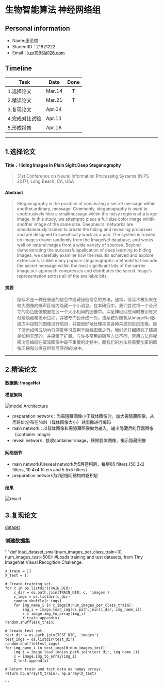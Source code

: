 # 生物智能算法 神经网络组

## Personal information
- Name:康至煊
- StudentID：21821222
- Email：kzx1995@126.com

## Timeline
  Task | Date | Done
  ------- | ------- | :-------:
  1.选择论文 | Mar.14 | T
  2.精读论文 | Mar.21 | T
  3.复现论文 | Apr.04 |
  4.完成对比试验 | Apr.11 | 
  5.形成报告 | Apr.18 |
*****
## 1.选择论文
#### Title：Hiding Images in Plain Sight:Deep Steganography
> 31st Conference on Neural Information Processing Systems (NIPS 2017), Long Beach, CA, USA
#### Abstract
> Steganography is the practice of concealing a secret message within another,ordinary, message. Commonly, steganography is used to unobtrusively hide a smallmessage within the noisy regions of a larger image. In this study, we attemptto place a full size color image within another image of the same size. Deepneural networks are simultaneously trained to create the hiding and revealing processes and are designed to specifically work as a pair. The system is trained on images drawn randomly from the ImageNet database, and works well on naturalimages from a wide variety of sources. Beyond demonstrating the successfulapplication of deep learning to hiding images, we carefully examine how the resultis achieved and explore extensions. Unlike many popular steganographic methodsthat encode the secret message within the least significant bits of the carrier image,our approach compresses and distributes the secret image’s representation across all of the available bits.
#### 摘要
> 隐写术是一种在普通的信息中隐藏秘密信息的方法。通常，隐写术被用来在较大图像的噪声区域内隐藏一个小消息。在本研究中，我们尝试将一个全尺寸的彩色图像放置在另一个大小相同的图像中。深层神经网络同时被训练来创建隐藏和揭示过程，并被专门设计成一对。该系统对随机从ImageNet数据库中提取的图像进行培训，并能很好地处理来自各种来源的自然图像。除了演示如何成功地将深度学习应用于隐藏图像之外，我们还仔细研究了结果是如何实现的，并探索了扩展。与许多常用的隐写方法不同，常用方法将秘密消息编码在载波图像中最不重要的比特中，而我们的方法将需要加密的图像压缩和分发在所有可获得的bit中。
*****
## 2.精读论文
#### 数据集: ImageNet
#### 模型架构
![model Architecture](https://github.com/jialei0701/ANN/blob/master/%E5%BA%B7%E8%87%B3%E7%85%8A21821222/%E8%AE%BA%E6%96%87%E5%9B%BE%E7%89%871.JPG)
- preparation network : 当需隐藏图像小于载体图像时，加大需隐藏图像，从而将bit分布在NxN（载体图像大小）对图像进行编码
- main network : 以载体图像和需隐藏图像做为输入，输出隐藏后的容器图像（container image）
- reveal network : 接收container image，移除载体图像，揭示隐藏图像
#### 网络细节
- main network和reveal network为5层卷积层，每层65 filters (50 3x3 filters, 10 4x4 filters and 5 5x5 filters)
- preparation network为2层相同结构的卷积层
#### 结果
![result](https://github.com/jialei0701/ANN/blob/master/%E5%BA%B7%E8%87%B3%E7%85%8A21821222/%E8%AE%BA%E6%96%87%E5%9B%BE%E7%89%872.JPG)

## 3.复现论文
[dataset](https://tiny-imagenet.herokuapp.com/)
### 创建数据集
'''
def load_dataset_small(num_images_per_class_train=10, num_images_test=500):
    #Loads training and test datasets, from Tiny ImageNet Visual Recogition Challenge.

    X_train = []
    X_test = []
    
    # Create training set.
    for c in os.listdir(TRAIN_DIR):
        c_dir = os.path.join(TRAIN_DIR, c, 'images')
        c_imgs = os.listdir(c_dir)
        random.shuffle(c_imgs)
        for img_name_i in c_imgs[0:num_images_per_class_train]:
            img_i = image.load_img(os.path.join(c_dir, img_name_i))
            x = image.img_to_array(img_i)
            X_train.append(x)
    random.shuffle(X_train)
    
    # Create test set.
    test_dir = os.path.join(TEST_DIR, 'images')
    test_imgs = os.listdir(test_dir)
    random.shuffle(test_imgs)
    for img_name_i in test_imgs[0:num_images_test]:
        img_i = image.load_img(os.path.join(test_dir, img_name_i))
        x = image.img_to_array(img_i)
        X_test.append(x)

    # Return train and test data as numpy arrays.
    return np.array(X_train), np.array(X_test)
'''
